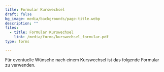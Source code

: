 ```yaml
---
title: Formular Kurswechsel
draft: false
bg_image: media/backgrounds/page-title.webp
description: ""
files:
  - title: Formular Kurswechsel
    link: /media/forms/kurswechsel_formular.pdf
type: forms

---
```

Für eventuelle Wünsche nach einem Kurswechsel ist das folgende Formular zu verwenden.
